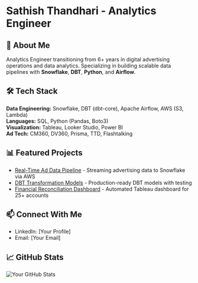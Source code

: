 # Sathish Thandhari - Analytics Engineer

## 👋 About Me
Analytics Engineer transitioning from 6+ years in digital advertising operations and data analytics. 
Specializing in building scalable data pipelines with **Snowflake**, **DBT**, **Python**, and **Airflow**.

## 🛠️ Tech Stack
**Data Engineering:** Snowflake, DBT (dbt-core), Apache Airflow, AWS (S3, Lambda)  
**Languages:** SQL, Python (Pandas, Boto3)  
**Visualization:** Tableau, Looker Studio, Power BI  
**Ad Tech:** CM360, DV360, Prisma, TTD, Flashtalking

## 📊 Featured Projects
- [Real-Time Ad Data Pipeline](#) - Streaming advertising data to Snowflake via AWS
- [DBT Transformation Models](#) - Production-ready DBT models with testing
- [Financial Reconciliation Dashboard](#) - Automated Tableau dashboard for 25+ accounts

## 📫 Connect With Me
- LinkedIn: [Your Profile]
- Email: [Your Email]

## 📈 GitHub Stats
![Your GitHub Stats](https://github-readme-stats.vercel.app/api?username=YOUR_USERNAME&show_icons=true)
